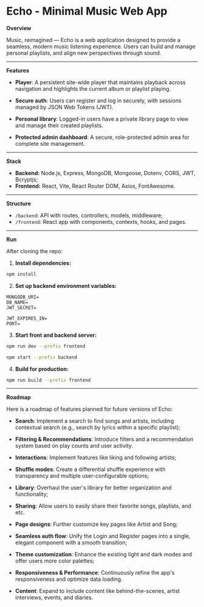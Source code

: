 # Echo - Minimal Music Web App

**Overview**

Music, reimagined — Echo is a web application designed to provide a seamless, modern music listening experience. Users can build and manage personal playlists, and align new perspectives through sound.

---

**Features**

- **Player**: A persistent site-wide player that maintains playback across navigation and highlights the current album or playlist playing.
- **Secure auth**: Users can register and log in securely, with sessions managed by JSON Web Tokens (JWT).
- **Personal library**: Logged-in users have a private library page to view and manage their created playlists.

- **Protected admin dashboard**: A secure, role-protected admin area for complete site management.

---

**Stack**

- **Backend:** Node.js, Express, MongoDB, Mongoose, Dotenv, CORS, JWT, Bcryptjs;
- **Frontend:** React, Vite, React Router DOM, Axios, FontAwesome.

---

**Structure**

- `/backend`: API with routes, controllers, models, middleware;
- `/frontend`: React app with components, contexts, hooks, and pages.

---

**Run**

After cloning the repo:

1. **Install dependencies:**

```bash
npm install
```

2. **Set up backend environment variables:**

```env
MONGODB_URI=
DB_NAME=
JWT_SECRET=

JWT_EXPIRES_IN=
PORT=
```

3. **Start front and backend server:**

```bash
npm run dev --prefix frontend

npm start --prefix backend
```

4. **Build for production:**

```bash
npm run build --prefix frontend
```

---

**Roadmap**

Here is a roadmap of features planned for future versions of Echo:

- **Search**: Implement a search to find songs and artists, including contextual search (e.g., search by lyrics within a specific playlist);
- **Filtering & Recommendations**: Introduce filters and a recommendation system based on play counts and user activity.

- **Interactions**: Implement features like liking and following artists;
- **Shuffle modes**: Create a differential shuffle experience with transparency and multiple user-configurable options;
- **Library**: Overhaul the user's library for better organization and functionality;
- **Sharing**: Allow users to easily share their favorite songs, playlists, and etc.

- **Page designs**: Further customize key pages like Artist and Song;
- **Seamless auth flow**: Unify the Login and Register pages into a single, elegant component with a smooth transition;
- **Theme customization**: Enhance the existing light and dark modes and offer users more color palettes;
- **Responsiveness & Performance**: Continuously refine the app's responsiveness and optimize data loading.

- **Content**: Expand to include content like behind-the-scenes, artist interviews, events, and diaries.